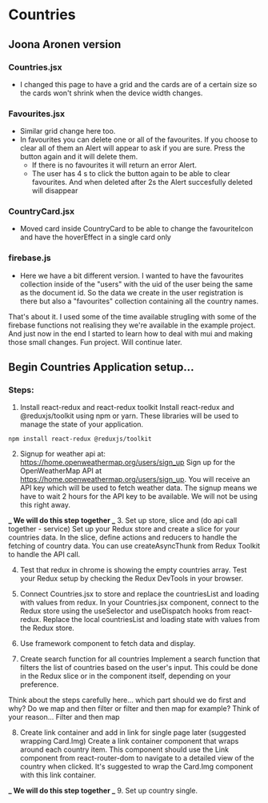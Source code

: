 # Countries

## Joona Aronen version

   ### Countries.jsx
   - I changed this page to have a grid and the cards are of a certain size so the cards won't shrink when the device width changes.
   ### Favourites.jsx
   - Similar grid change here too.
   - In favourites you can delete one or all of the favourites. If you choose to clear all of them an Alert will appear to ask if you are sure. Press the button again and it will delete them.
      - If there is no favourites it will return an error Alert.
      - The user has 4 s to click the button again to be able to clear favourites. And when deleted after 2s the Alert succesfully deleted will disappear
   ### CountryCard.jsx
   - Moved card inside CountryCard to be able to change the favouriteIcon and have the hoverEffect in a single card only
   ### firebase.js
   - Here we have a bit different version. I wanted to have the favourites collection inside of the "users" with the uid of the user being the same as the document id. So the data we create in the user registration is there but also a "favourites" collection containing all the country names.
   
   That's about it. I used some of the time available strugling with some of the firebase functions not realising they we're available in the example project. And just now in the end I started to learn how to deal with mui and making those small changes. Fun project. Will continue later.

## Begin Countries Application setup...

### Steps:

1. Install react-redux and react-redux toolkit
   Install react-redux and @reduxjs/toolkit using npm or yarn. These libraries will be used to manage the state of your application.

```shell
npm install react-redux @reduxjs/toolkit
```

2. Signup for weather api at: https://home.openweathermap.org/users/sign_up
   Sign up for the OpenWeatherMap API at https://home.openweathermap.org/users/sign_up. You will receive an API key which will be used to fetch weather data. The signup means we have to wait 2 hours for the API key to be available. We will not be using this right away.

**_ We will do this step together _** 3. Set up store, slice and (do api call together - service)
Set up your Redux store and create a slice for your countries data. In the slice, define actions and reducers to handle the fetching of country data. You can use createAsyncThunk from Redux Toolkit to handle the API call.

4. Test that redux in chrome is showing the empty countries array.
   Test your Redux setup by checking the Redux DevTools in your browser.

5. Connect Countries.jsx to store and replace the countriesList and loading with values from redux.
   In your Countries.jsx component, connect to the Redux store using the useSelector and useDispatch hooks from react-redux. Replace the local countriesList and loading state with values from the Redux store.

6. Use framework component to fetch data and display.

7. Create search function for all countries
   Implement a search function that filters the list of countries based on the user's input. This could be done in the Redux slice or in the component itself, depending on your preference.

Think about the steps carefully here... which part should we do first and why? Do we map and then filter or filter and then map for example?
Think of your reason...
Filter and then map

8. Create link container and add in link for single page later (suggested wrapping Card.Img)
   Create a link container component that wraps around each country item. This component should use the Link component from react-router-dom to navigate to a detailed view of the country when clicked. It's suggested to wrap the Card.Img component with this link container.

**_ We will do this step together _** 9. Set up country single.
